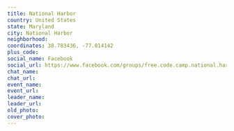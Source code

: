 ```yaml
---
title: National Harbor
country: United States
state: Maryland
city: National Harbor
neighborhood: 
coordinates: 38.783436, -77.014142
plus_code:
social_name: Facebook
social_url: https://www.facebook.com/groups/free.code.camp.national.harbor
chat_name:
chat_url:
event_name:
event_url:
leader_name:
leader_url:
old_photo: 
cover_photo:
---
```

